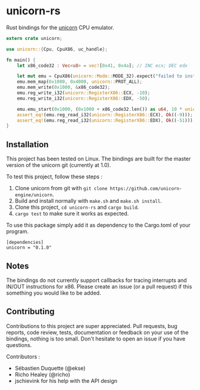 # unicorn-rs
Rust bindings for the [unicorn](http://www.unicorn-engine.org/) CPU emulator.

```rust
extern crate unicorn;

use unicorn::{Cpu, CpuX86, uc_handle};

fn main() {
    let x86_code32 : Vec<u8> = vec![0x41, 0x4a]; // INC ecx; DEC edx

    let mut emu = CpuX86(unicorn::Mode::MODE_32).expect("failed to instantiate emulator");
    emu.mem_map(0x1000, 0x4000, unicorn::PROT_ALL); 
    emu.mem_write(0x1000, &x86_code32); 
    emu.reg_write_i32(unicorn::RegisterX86::ECX, -10);
    emu.reg_write_i32(unicorn::RegisterX86::EDX, -50);

    emu.emu_start(0x1000, (0x1000 + x86_code32.len()) as u64, 10 * unicorn::SECOND_SCALE, 1000);
    assert_eq!(emu.reg_read_i32(unicorn::RegisterX86::ECX), Ok((-9)));
    assert_eq!(emu.reg_read_i32(unicorn::RegisterX86::EDX), Ok((-51)));
}
```

## Installation

This project has been tested on Linux. The bindings are built for the master version of the unicorn
git (currently at 1.0).

To test this project, follow these steps :

1. Clone unicorn from git with `git clone https://github.com/unicorn-engine/unicorn`.
2. Build and install normally with `make.sh` and `make.sh install`. 
2. Clone this project, `cd unicorn-rs` and `cargo build`.
3. `cargo test` to make sure it works as expected.

To use this package simply add it as dependency to the Cargo.toml of your program.

```
[dependencies]
unicorn = "0.1.0"
```

## Notes

The bindings do not currently support callbacks for tracing interrupts and IN/OUT instructions for x86. Please create
an issue (or a pull request) if this something you would like to be added.

## Contributing

Contributions to this project are super appreciated. Pull requests, bug reports, code review, tests, documentation or feedback on your use of the bindings, nothing is too small. Don't hesitate to open an issue if you have questions.

Contributors :

- Sébastien Duquette (@ekse)
- Richo Healey (@richo)
- jschievink for his help with the API design
